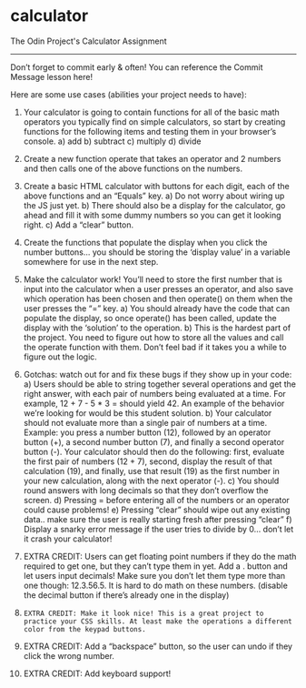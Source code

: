 # calculator

The Odin Project's Calculator Assignment

---

Don’t forget to commit early & often! You can reference the Commit Message lesson here!

Here are some use cases (abilities your project needs to have):

1)    Your calculator is going to contain functions for all of the basic math operators you typically find on simple calculators, so start by creating functions for the following items and testing them in your browser’s console.
        a) add
        b) subtract
        c) multiply
        d) divide

2)    Create a new function operate that takes an operator and 2 numbers and then calls one of the above functions on the numbers.

3)    Create a basic HTML calculator with buttons for each digit, each of the above functions and an “Equals” key.
        a) Do not worry about wiring up the JS just yet.
        b) There should also be a display for the calculator, go ahead and fill it with some dummy numbers so you can get it looking right.
        c) Add a “clear” button.

4)    Create the functions that populate the display when you click the number buttons… you should be storing the ‘display value’ in a variable somewhere for use in the next step.

5)    Make the calculator work! You’ll need to store the first number that is input into the calculator when a user presses an operator, and also save which operation has been chosen and then operate() on them when the user presses the “=” key.
        a) You should already have the code that can populate the display, so once operate() has been called, update the display with the ‘solution’ to the operation.
        b) This is the hardest part of the project. You need to figure out how to store all the values and call the operate function with them. Don’t feel bad if it takes you a while to figure out the logic.

6)    Gotchas: watch out for and fix these bugs if they show up in your code:
        a) Users should be able to string together several operations and get the right answer, with each pair of numbers being evaluated at a time. For example, 12 + 7 - 5 * 3 = should yield 42. An example of the behavior we’re looking for would be this student solution.
        b) Your calculator should not evaluate more than a single pair of numbers at a time. Example: you press a number button (12), followed by an operator button (+), a second number button (7), and finally a second operator button (-). Your calculator should then do the following: first, evaluate the first pair of numbers (12 + 7), second, display the result of that calculation (19), and finally, use that result (19) as the first number in your new calculation, along with the next operator (-).
        c) You should round answers with long decimals so that they don’t overflow the screen.
        d) Pressing = before entering all of the numbers or an operator could cause problems!
        e) Pressing “clear” should wipe out any existing data.. make sure the user is really starting fresh after pressing “clear”
        f) Display a snarky error message if the user tries to divide by 0… don’t let it crash your calculator!

7)    EXTRA CREDIT: Users can get floating point numbers if they do the math required to get one, but they can’t type them in yet. Add a . button and let users input decimals! Make sure you don’t let them type more than one though: 12.3.56.5. It is hard to do math on these numbers. (disable the decimal button if there’s already one in the display)

8)     EXTRA CREDIT: Make it look nice! This is a great project to practice your CSS skills. At least make the operations a different color from the keypad buttons.

9)    EXTRA CREDIT: Add a “backspace” button, so the user can undo if they click the wrong number.

10)    EXTRA CREDIT: Add keyboard support!
